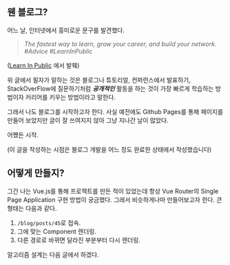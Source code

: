 ## 웬 블로그?

어느 날, 인터넷에서 흥미로운 문구를 발견했다.

> *The fastest way to learn, grow your career, and build your network.* *#Advice* *#LearnInPublic*

([Learn In Public](https://www.swyx.io/learn-in-public/) 에서 발췌)

위 글에서 필자가 말하는 것은 블로그나 튜토리얼, 컨퍼런스에서 발표하기, StackOverFlow에 질문하기처럼 ***공개적인*** 활동을 하는 것이 가장 빠르게 학습하는 방법이자 커리어를 키우는 방법이라고 말한다.

그래서 나도 블로그를 시작하고자 한다. 사실 예전에도 Github Pages를 통해 페이지를 만들어 보았지만 글이 잘 쓰여지지 않아 그냥 지나간 날이 많았다.

어쨌든 시작.

(이 글을 작성하는 시점은 블로그 개발을 어느 정도 완료한 상태에서 작성했습니다)

## 어떻게 만들지?

그간 나는 Vue.js를 통해 프로젝트를 만든 적이 있었는데 항상 Vue Router의 Single Page Application 구현 방법이 궁금했다. 그래서 비슷하게나마 만들어보고자 한다. 큰 형태는 다음과 같다.

1. `/blog/posts/45`로 접속.
2. 그에 맞는 Component 렌더링.
3. 다른 경로로 바뀌면 달라진 부분부터 다시 렌더링.

알고리즘 설계는 다음 글에서 하겠다.

